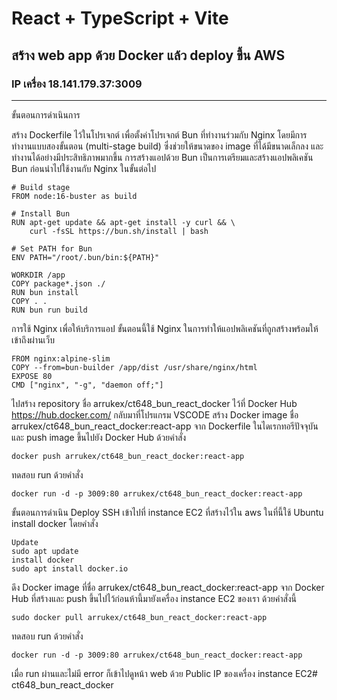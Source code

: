 # React + TypeScript + Vite
## สร้าง web app ด้วย Docker แล้ว deploy ขึ้น AWS
### IP เครื่อง 18.141.179.37:3009
-----------------------------------------------
ขั้นตอนการดำเนินการ

   สร้าง Dockerfile ไว้ในโปรเจกต์ เพื่อตั้งค่าโปรเจกต์ Bun ที่ทำงานร่วมกับ Nginx โดยมีการทำงานแบบสองขั้นตอน (multi-stage build) ซึ่งช่วยให้ขนาดของ image ที่ได้มีขนาดเล็กลง และทำงานได้อย่างมีประสิทธิภาพมากขึ้น
การสร้างแอปด้วย Bun เป็นการเตรียมและสร้างแอปพลิเคชัน Bun ก่อนนำไปใช้งานกับ Nginx ในขั้นต่อไป

```
# Build stage
FROM node:16-buster as build

# Install Bun
RUN apt-get update && apt-get install -y curl && \
    curl -fsSL https://bun.sh/install | bash

# Set PATH for Bun
ENV PATH="/root/.bun/bin:${PATH}"

WORKDIR /app
COPY package*.json ./
RUN bun install
COPY . .
RUN bun run build
```

   การใช้ Nginx เพื่อให้บริการแอป ขั้นตอนนี้ใช้ Nginx ในการทำให้แอปพลิเคชันที่ถูกสร้างพร้อมให้เข้าถึงผ่านเว็บ

```
FROM nginx:alpine-slim
COPY --from=bun-builder /app/dist /usr/share/nginx/html
EXPOSE 80
CMD ["nginx", "-g", "daemon off;"]
```

ไปสร้าง repository ชื่อ arrukex/ct648_bun_react_docker ไว้ที่ Docker Hub https://hub.docker.com/
กลับมาที่โปรแกรม VSCODE สร้าง Docker image ชื่อ arrukex/ct648_bun_react_docker:react-app จาก Dockerfile ในไดเรกทอรีปัจจุบัน และ push image ขึ้นไปยัง Docker Hub ด้วยคำสั่ง

```
docker push arrukex/ct648_bun_react_docker:react-app
```

ทดสอบ run ด้วยคำสั่ง
```
docker run -d -p 3009:80 arrukex/ct648_bun_react_docker:react-app
```

ขั้นตอนการดำเนิน Deploy
SSH เข้าไปที่ instance EC2 ที่สร้างไว้ใน aws ในที่นี้ใช้ Ubuntu
install docker โดยคำสั่ง

```
Update
sudo apt update
install docker
sudo apt install docker.io
```

ดึง Docker image ที่ชื่อ arrukex/ct648_bun_react_docker:react-app จาก Docker Hub ที่สร้างและ push ขึ้นไปไว้ก่อนห้านี้มายังเครื่อง instance EC2 ของเรา ด้วยคำสั่งนี้
```
sudo docker pull arrukex/ct648_bun_react_docker:react-app
```
ทดสอบ run ด้วยคำสั่ง
```
docker run -d -p 3009:80 arrukex/ct648_bun_react_docker:react-app
```
เมื่อ run ผ่านและไม่มี error ก็เข้าไปดูหน้า web ด้วย Public IP ของเครื่อง instance EC2# ct648_bun_react_docker
